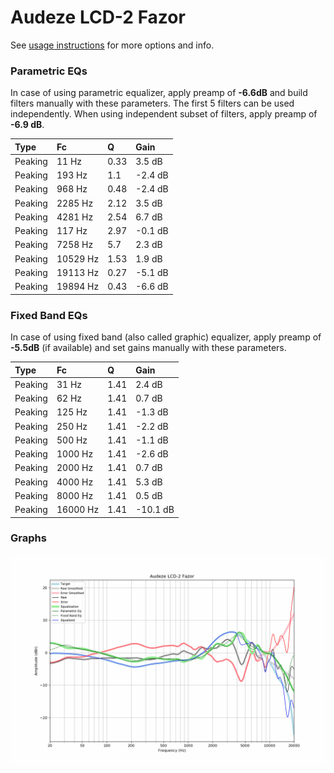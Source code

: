 # Audeze LCD-2 Fazor
See [usage instructions](https://github.com/jaakkopasanen/AutoEq#usage) for more options and info.

### Parametric EQs
In case of using parametric equalizer, apply preamp of **-6.6dB** and build filters manually
with these parameters. The first 5 filters can be used independently.
When using independent subset of filters, apply preamp of **-6.9 dB**.

| Type    | Fc       |    Q | Gain    |
|:--------|:---------|:-----|:--------|
| Peaking | 11 Hz    | 0.33 | 3.5 dB  |
| Peaking | 193 Hz   | 1.1  | -2.4 dB |
| Peaking | 968 Hz   | 0.48 | -2.4 dB |
| Peaking | 2285 Hz  | 2.12 | 3.5 dB  |
| Peaking | 4281 Hz  | 2.54 | 6.7 dB  |
| Peaking | 117 Hz   | 2.97 | -0.1 dB |
| Peaking | 7258 Hz  | 5.7  | 2.3 dB  |
| Peaking | 10529 Hz | 1.53 | 1.9 dB  |
| Peaking | 19113 Hz | 0.27 | -5.1 dB |
| Peaking | 19894 Hz | 0.43 | -6.6 dB |

### Fixed Band EQs
In case of using fixed band (also called graphic) equalizer, apply preamp of **-5.5dB**
(if available) and set gains manually with these parameters.

| Type    | Fc       |    Q | Gain     |
|:--------|:---------|:-----|:---------|
| Peaking | 31 Hz    | 1.41 | 2.4 dB   |
| Peaking | 62 Hz    | 1.41 | 0.7 dB   |
| Peaking | 125 Hz   | 1.41 | -1.3 dB  |
| Peaking | 250 Hz   | 1.41 | -2.2 dB  |
| Peaking | 500 Hz   | 1.41 | -1.1 dB  |
| Peaking | 1000 Hz  | 1.41 | -2.6 dB  |
| Peaking | 2000 Hz  | 1.41 | 0.7 dB   |
| Peaking | 4000 Hz  | 1.41 | 5.3 dB   |
| Peaking | 8000 Hz  | 1.41 | 0.5 dB   |
| Peaking | 16000 Hz | 1.41 | -10.1 dB |

### Graphs
![](./Audeze%20LCD-2%20Fazor.png)
